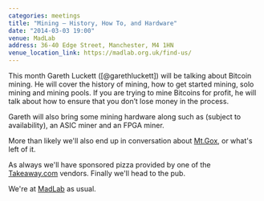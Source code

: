 ```yaml
---
categories: meetings
title: "Mining – History, How To, and Hardware"
date: "2014-03-03 19:00"
venue: MadLab
address: 36-40 Edge Street, Manchester, M4 1HN
venue_location_link: https://madlab.org.uk/find-us/
---
```


This month Gareth Luckett ([@garethluckett]) will be talking about Bitcoin mining. He will cover the history of mining, how to get started mining, solo mining and mining pools. If you are trying to mine Bitcoins for profit, he will talk about how to ensure that you don’t lose money in the process.

Gareth will also bring some mining hardware along such as (subject to availability), an ASIC miner and an FPGA miner.

More than likely we'll also end up in conversation about [Mt.Gox][mtgox], or what's left of it.

As always we'll have sponsored pizza provided by one of the [Takeaway.com][takeaway] vendors. Finally we'll head to the pub.

We're at [MadLab][madlab-event] as usual.

[madlab-event]: http://madlab.org.uk/content/bitcoin-manchester-7/
[takeaway]: http://www.takeaway.com/
[garethluckett]: https://twitter.com/garethluckett
[mtgox]: https://www.mtgox.com/
